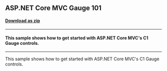 ## ASP.NET Core MVC Gauge 101
#### [Download as zip](https://downgit.github.io/#/home?url=https://github.com/GrapeCity/ComponentOne-ASPNET-MVC-Samples/tree/master/HowTo/Gauge/Gauge101)
____
#### This sample shows how to get started with ASP.NET Core MVC's C1 Gauge controls.
____
This sample shows how to get started with ASP.NET Core MVC's C1 Gauge controls.
